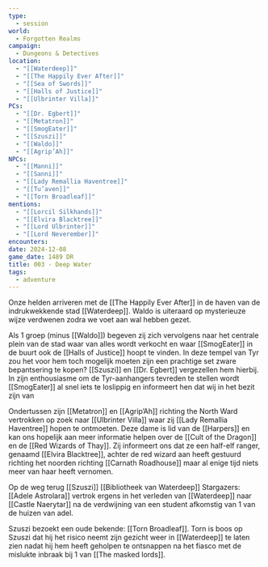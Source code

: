 ```yaml
---
type:
  - session
world:
  - Forgotten Realms
campaign:
  - Dungeons & Detectives
location:
  - "[[Waterdeep]]"
  - "[[The Happily Ever After]]"
  - "[[Sea of Swords]]"
  - "[[Halls of Justice]]"
  - "[[Ulbrinter Villa]]"
PCs:
  - "[[Dr. Egbert]]"
  - "[[Metatron]]"
  - "[[SmogEater]]"
  - "[[Szuszi]]"
  - "[[Waldo]]"
  - "[[Agrip’Ah]]"
NPCs:
  - "[[Manni]]"
  - "[[Sanni]]"
  - "[[Lady Remallia Haventree]]"
  - "[[Tu’aven]]"
  - "[[Torn Broadleaf]]"
mentions:
  - "[[Lorcil Silkhands]]"
  - "[[Elvira Blacktree]]"
  - "[[Lord Ulbrinter]]"
  - "[[Lord Neverember]]"
encounters: 
date: 2024-12-08
game_date: 1489 DR
title: 003 - Deep Water
tags:
  - adventure
---
```


Onze helden arriveren met de [[The Happily Ever After]] in de haven van de indrukwekkende stad [[Waterdeep]]. Waldo is uiteraard op mysterieuze wijze verdwenen zodra we voet aan wal hebben gezet. 

Als 1 groep (minus [[Waldo]]) begeven zij zich vervolgens naar het centrale plein van de stad waar van alles wordt verkocht en waar [[SmogEater]] in de buurt ook de [[Halls of Justice]] hoopt te vinden. In deze tempel van Tyr zou het voor hem toch mogelijk moeten zijn een prachtige set zware bepantsering te kopen? [[Szuszi]] en [[Dr. Egbert]] vergezellen hem hierbij. In zijn enthousiasme om de Tyr-aanhangers tevreden te stellen wordt [[SmogEater]] al snel iets te loslippig en informeert hen dat wij in het bezit zijn van 

Ondertussen zijn [[Metatron]] en [[Agrip’Ah]] richting the North Ward vertrokken op zoek naar [[Ulbrinter Villa]] waar zij [[Lady Remallia Haventree]] hopen te ontmoeten. Deze dame is lid van de [[Harpers]] en kan ons hopelijk aan meer informatie helpen over de [[Cult of the Dragon]] en de [[Red Wizards of Thay]]. Zij informeert ons dat ze een half-elf ranger, genaamd [[Elvira Blacktree]], achter de red wizard aan heeft gestuurd richting het noorden richting [[Carnath Roadhouse]] maar al enige tijd niets meer van haar heeft vernomen. 

Op de weg terug 
[[Szuszi]]
[[Bibliotheek van Waterdeep]] 
Stargazers: [[Adele Astrolara]] vertrok ergens in het verleden van [[Waterdeep]] naar [[Castle Naerytar]] na de verdwijning van een student afkomstig van 1 van de huizen van adel. 

Szuszi bezoekt een oude bekende: [[Torn Broadleaf]]. Torn is boos op Szuszi dat hij het risico neemt zijn gezicht weer in [[Waterdeep]] te laten zien nadat hij hem heeft geholpen te ontsnappen na het fiasco met de mislukte inbraak bij 1 van [[The masked lords]].
